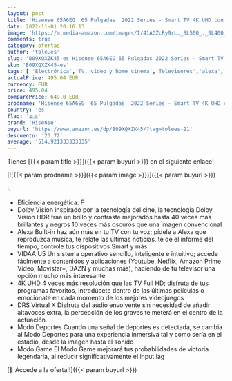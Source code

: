 ```yaml
---
layout: post
title: 'Hisense 65A6EG  65 Pulgadas  2022 Series - Smart TV 4K UHD con Dolby Vision HDR  DTS Virtual X  Freeview Play  Alexa Built-in  Bluetooth  Nuevo 2022   Black 4K UHD HDR Smart TV'
date: 2022-11-01 20:16:13
image: 'https://m.media-amazon.com/images/I/41AGZcRy9rL._SL500_._SL400_.jpg'
comments: true
category: ofertas
author: 'tole.es'
slug: 'B09XQXZK45-es Hisense 65A6EG 65 Pulgadas 2022 Series - Smart TV 4K UHD...'
sku: 'B09XQXZK45-es'
tags: [ 'Electrónica','TV, vídeo y home cinema','Televisores','alexa','hisense','🇪🇸', ]
actualPrice: 495.04 EUR
currency: EUR
price: 495.04
comparePrice: 649.0 EUR
prodname: 'Hisense 65A6EG  65 Pulgadas  2022 Series - Smart TV 4K UHD con Dolby Vision HDR  DTS Virtual X  Freeview Play  Alexa Built-in  Bluetooth  Nuevo 2022   Black 4K UHD HDR Smart TV'
country: 'es'
flag: '🇪🇸'
brand: 'Hisense'
buyurl: 'https://www.amazon.es/dp/B09XQXZK45/?tag=tolees-21'
descuento: '23.72'
average: '514.921333333335'
---
```


Tienes [{{< param title >}}]({{< param buyurl >}}) en el siguiente enlace!

[![{{< param prodname >}}]({{< param image >}})]({{< param buyurl >}})

ℹ️:

- Eficiencia energética: F
- Dolby Vision inspirado por la tecnología del cine, la tecnología Dolby Vision HDR trae un brillo y contraste mejorados hasta 40 veces más brillantes y negros 10 veces más oscuros que una imagen convencional
- Alexa Built-in haz aún más en tu TV con tu voz; pídele a Alexa que reproduzca música, te relate las últimas noticias, te de el informe del tiempo, controle tus dispositivos Smart y más
- VIDAA U5 Un sistema operativo sencillo, inteligente e intuitivo; accede fáclmente a contenidos y aplicaciones (Youtube, Netflix, Amazon Prime Video, Movistar+, DAZN y muchas más), haciendo de tu televisor una opción mucho más interesante
- 4K UHD 4 veces más resolución que las TV Full HD; disfruta de tus programas favoritos, introdúcete dentro de las últimas películas o emociónate en cada momento de los mejores videojuegos
- DRS Virtual X Disfruta del audio envolvente sin necesidad de añadir altavoces extra, la percepción de los graves te meterá en el centro de la actuación
- Modo Deportes Cuando una señal de deportes es detectada, se cambia al Modo Deportes para una experiencia inmersiva tal y como sería en el estadio, desde la imagen hasta el sonido
- Modo Game El Modo Game mejorará tus probabilidades de victoria legendaria, al reducir significativamente el input lag

[🛒 Accede a la oferta!!]({{< param buyurl >}})
